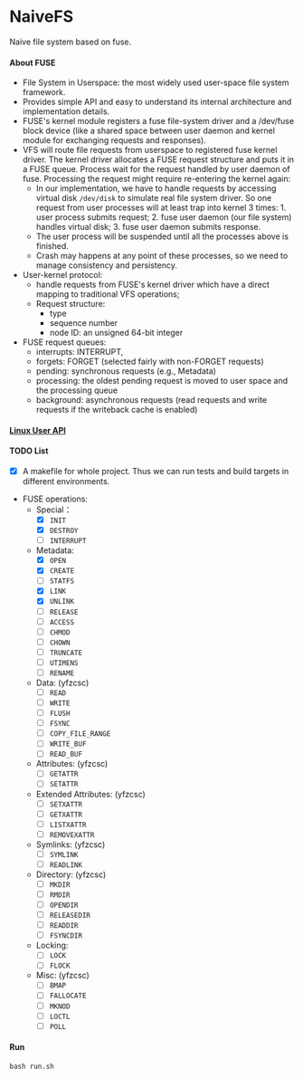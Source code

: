 # NaiveFS
Naive file system based on fuse.
#### About FUSE

- File System in Userspace: the most widely used user-space file system framework.
- Provides simple API and easy to understand its internal architecture and implementation details.
- FUSE's kernel module registers a fuse file-system driver and a /dev/fuse block device (like a shared space between user daemon and kernel module for exchanging requests and responses).
- VFS will route file requests from userspace to registered fuse kernel driver. The kernel driver allocates a FUSE request structure and puts it in a FUSE queue. Process wait for the request handled by user daemon of fuse. Processing the request might require re-entering the kernel again:
  - In our implementation, we have to handle requests by accessing virtual disk `/dev/disk` to simulate real file system driver. So one request from user processes will at least trap into kernel 3 times: 1. user process submits request; 2. fuse user daemon (our file system) handles virtual disk; 3. fuse user daemon submits response.
  - The user process will be suspended until all the processes above is finished.
  - Crash may happens at any point of these processes, so we need to manage consistency and persistency.
- User-kernel protocol:
  - handle requests from FUSE's kernel driver which have a direct mapping to traditional VFS operations;
  - Request structure:
    - type
    - sequence number
    - node ID: an unsigned 64-bit integer
- FUSE request queues:
  - interrupts: INTERRUPT, 
  - forgets: FORGET (selected fairly with non-FORGET requests)
  - pending: synchronous requests (e.g., Metadata)
  - processing: the oldest pending request is moved to user space and the processing queue
  - background: asynchronous requests (read requests and write requests if the writeback cache is enabled)

#### [Linux User API](https://man7.org/linux/man-pages/man2)
#### TODO List

- [x] A makefile for whole project. Thus we can run tests and build targets in different environments.

- FUSE operations:
  - Special：
    - [x] `INIT`
    - [x] `DESTROY`
    - [ ] `INTERRUPT`
  - Metadata:
    - [x] `OPEN`
    - [x] `CREATE`
    - [ ] `STATFS`
    - [x] `LINK`
    - [x] `UNLINK`
    - [ ] `RELEASE`
    - [ ] `ACCESS`
    - [ ] `CHMOD`
    - [ ] `CHOWN`
    - [ ] `TRUNCATE`
    - [ ] `UTIMENS`
    - [ ] `RENAME`
  - Data: (yfzcsc)
    - [ ] `READ`
    - [ ] `WRITE`
    - [ ] `FLUSH`
    - [ ] `FSYNC`
    - [ ] `COPY_FILE_RANGE`
    - [ ] `WRITE_BUF`
    - [ ] `READ_BUF`
  - Attributes: (yfzcsc)
    - [ ] `GETATTR`
    - [ ] `SETATTR`
  - Extended Attributes: (yfzcsc)
    - [ ] `SETXATTR`
    - [ ] `GETXATTR`
    - [ ] `LISTXATTR`
    - [ ] `REMOVEXATTR`
  - Symlinks: (yfzcsc)
    - [ ] `SYMLINK`
    - [ ] `READLINK`
  - Directory: (yfzcsc)
    - [ ] `MKDIR`
    - [ ] `RMDIR`
    - [ ] `OPENDIR` 
    - [ ] `RELEASEDIR`
    - [ ] `READDIR`
    - [ ] `FSYNCDIR`
  - Locking:
    - [ ] `LOCK`
    - [ ] `FLOCK`
  - Misc: (yfzcsc)
    - [ ] `BMAP`
    - [ ] `FALLOCATE`
    - [ ] `MKNOD`
    - [ ] `LOCTL`
    - [ ] `POLL`

#### Run

```shell
bash run.sh
```
